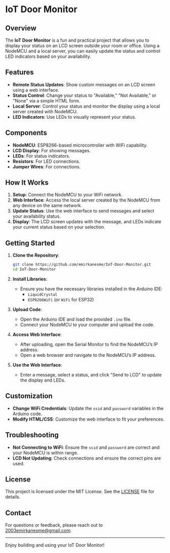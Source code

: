 # IoT Door Monitor

## Overview

The **IoT Door Monitor** is a fun and practical project that allows you to display your status on an LCD screen outside your room or office. Using a NodeMCU and a local server, you can easily update the status and control LED indicators based on your availability.

## Features

- **Remote Status Updates**: Show custom messages on an LCD screen using a web interface.
- **Status Control**: Change your status to "Available," "Not Available," or "None" via a simple HTML form.
- **Local Server**: Control your status and monitor the display using a local server created with NodeMCU.
- **LED Indicators**: Use LEDs to visually represent your status.

## Components

- **NodeMCU**: ESP8266-based microcontroller with WiFi capability.
- **LCD Display**: For showing messages.
- **LEDs**: For status indicators.
- **Resistors**: For LED connections.
- **Jumper Wires**: For connections.

## How It Works

1. **Setup**: Connect the NodeMCU to your WiFi network.
2. **Web Interface**: Access the local server created by the NodeMCU from any device on the same network.
3. **Update Status**: Use the web interface to send messages and select your availability status.
4. **Display**: The LCD screen updates with the message, and LEDs indicate your current status based on your selection.

## Getting Started

1. **Clone the Repository**:

    ```bash
    git clone https://github.com/emirkanesme/IoT-Door-Monitor.git
    cd IoT-Door-Monitor
    ```

2. **Install Libraries**:
   - Ensure you have the necessary libraries installed in the Arduino IDE:
     - `LiquidCrystal`
     - `ESP8266WiFi` (or `WiFi` for ESP32)

3. **Upload Code**:
   - Open the Arduino IDE and load the provided `.ino` file.
   - Connect your NodeMCU to your computer and upload the code.

4. **Access Web Interface**:
   - After uploading, open the Serial Monitor to find the NodeMCU’s IP address.
   - Open a web browser and navigate to the NodeMCU’s IP address.

5. **Use the Web Interface**:
   - Enter a message, select a status, and click "Send to LCD" to update the display and LEDs.

## Customization

- **Change WiFi Credentials**: Update the `ssid` and `password` variables in the Arduino code.
- **Modify HTML/CSS**: Customize the web interface to fit your preferences.

## Troubleshooting

- **Not Connecting to WiFi**: Ensure the `ssid` and `password` are correct and your NodeMCU is within range.
- **LCD Not Updating**: Check connections and ensure the correct pins are used.

## License

This project is licensed under the MIT License. See the [LICENSE](LICENSE) file for details.

## Contact

For questions or feedback, please reach out to [2003emirkanesme@gmail.com](mailto:2003emirkanesme@gmail.com).

---

Enjoy building and using your IoT Door Monitor!

